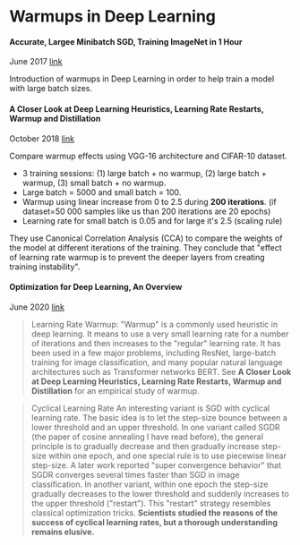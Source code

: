 # Warmups in Deep Learning

#### Accurate, Largee Minibatch SGD, Training ImageNet in 1 Hour
June 2017
[link](https://arxiv.org/abs/1706.02677)

Introduction of warmups in Deep Learning in order to help train a model with large batch sizes.

#### A Closer Look at Deep Learning Heuristics, Learning Rate Restarts, Warmup and Distillation
October 2018
[link](https://arxiv.org/abs/1810.13243)

Compare warmup effects using VGG-16 architecture and CIFAR-10 dataset.
- 3 training sessions: (1) large batch + no warmup, (2) large batch + warmup, (3) small batch + no warmup.
- Large batch = 5000 and small batch = 100.
- Warmup using linear increase from 0 to 2.5 during **200 iterations**. (if dataset=50 000 samples like us than 200 iterations are 20 epochs)
- Learning rate for small batch is 0.05 and for large it's 2.5 (scaling rule)

They use Canonical Correlation Analysis (CCA) to compare the weights of the model at
different iterations of the training. They conclude that "effect of learning rate warmup 
is to prevent the deeper layers from creating training instability".

#### Optimization for Deep Learning, An Overview
June 2020
[link](https://link.springer.com/article/10.1007/s40305-020-00309-6)

> Learning Rate Warmup: "Warmup" is a commonly used heuristic in deep learning. It means to use a very small learning rate for a number of iterations and then
increases to the "regular" learning rate. It has been used in a few major problems, including ResNet, large-batch training for image classification, and many popular 
natural language architectures such as Transformer networks BERT. See **A Closer Look at Deep Learning Heuristics, Learning Rate Restarts, Warmup and Distillation** 
for an empirical study of warmup.

> Cyclical Learning Rate An interesting variant is SGD with cyclical learning rate. The basic idea is to let the step-size bounce between a lower threshold and
an upper threshold. In one variant called SGDR (the paper of cosine annealing I have read before), the general principle is to gradually decrease and then gradually increase step-size within one epoch, and one special
rule is to use piecewise linear step-size. A later work reported "super convergence behavior" that SGDR converges several times faster than SGD in image classification.
In another variant, within one epoch the step-size gradually decreases to the lower threshold and suddenly increases to the upper threshold ("restart"). This "restart"
strategy resembles classical optimization tricks. **Scientists studied the reasons of the success of cyclical learning rates, but a thorough understanding remains elusive.**

